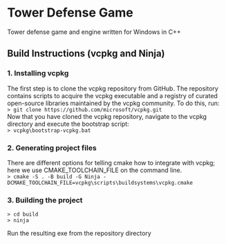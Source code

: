 # Tower Defense Game
Tower defense game and engine written for Windows in C++

## Build Instructions (vcpkg and Ninja)

### 1. Installing vcpkg
The first step is to clone the vcpkg repository from GitHub. The repository contains scripts to acquire the vcpkg executable and a registry of curated open-source libraries maintained by the vcpkg community. To do this, run:\
```> git clone https://github.com/microsoft/vcpkg.git``` \
Now that you have cloned the vcpkg repository, navigate to the vcpkg directory and execute the bootstrap script: \
```> vcpkg\bootstrap-vcpkg.bat```
### 2. Generating project files
There are different options for telling cmake how to integrate with vcpkg; here we use CMAKE_TOOLCHAIN_FILE on the command line. \
```> cmake -S . -B build -G Ninja -DCMAKE_TOOLCHAIN_FILE=vcpkg\scripts\buildsystems\vcpkg.cmake```
### 3. Building the project
```
> cd build
> ninja
```
Run the resulting exe from the repository directory